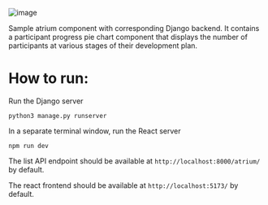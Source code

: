 ![image](https://github.com/user-attachments/assets/1a16e5df-4f12-4df7-8495-668283ebc3fa)

Sample atrium component with corresponding Django backend. It contains a participant progress pie chart component that displays the number of participants at various stages of their development plan.

# How to run:
Run the Django server

`python3 manage.py runserver`

In a separate terminal window, run the React server

`npm run dev`

The list API endpoint should be available at `http://localhost:8000/atrium/` by default.

The react frontend should be available at `http://localhost:5173/` by default.
